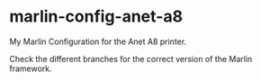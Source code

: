 # marlin-config-anet-a8
My Marlin Configuration for the Anet A8 printer.

Check the different branches for the correct version of the Marlin framework.
